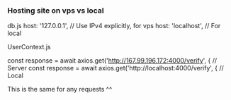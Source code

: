 ### Hosting site on vps vs local

db.js
  host: '127.0.0.1',  // Use IPv4 explicitly, for vps
  host: 'localhost', // For local

UserContext.js

  const response = await axios.get('http://167.99.196.172:4000/verify', { // Server
  const response = await axios.get('http://localhost:4000/verify', { // Local

This is the same for any requests ^^